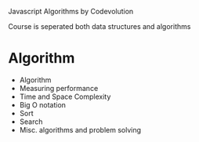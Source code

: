 Javascript Algorithms by Codevolution

Course is seperated both data structures and algorithms

# Algorithm

- Algorithm
- Measuring performance
- Time and Space Complexity
- Big O notation
- Sort
- Search
- Misc. algorithms and problem solving

